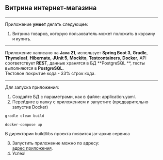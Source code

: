 ## Витрина интернет-магазина

_______

Приложение **умеет** делать следующее:

1. Витрина товаров, которую пользователь может положить в корзину и купить.

-------

Приложение написано на **Java 21**, использует **Spring Boot 3**, **Gradle**, **Thymeleaf**, **Hibernate**,
**JUnit 5**, **Mockito**, **Testcontainers**, **Docker**, API соответствует **REST**, данные хранятся в БД **PostgreSQL
**, тесты выполняются в **PostgreSQL**.  
Тестовое покрытие кода - 33% строк кода.

-------

Для запуска приложения:

1. Создайте БД с параметрами, как в файле: application.yaml.
2. Перейдите в папку с приложением и запустите (предварительно запустив Docker)

```gradle
gradle clean build
```

```command
docker-compose up
```

В директории build/libs проекта появится jar-архив сервиса

3. Запустить приложение можно по адресу:  
   [адрес приложения](http://localhost:8087).
4. Успех!  